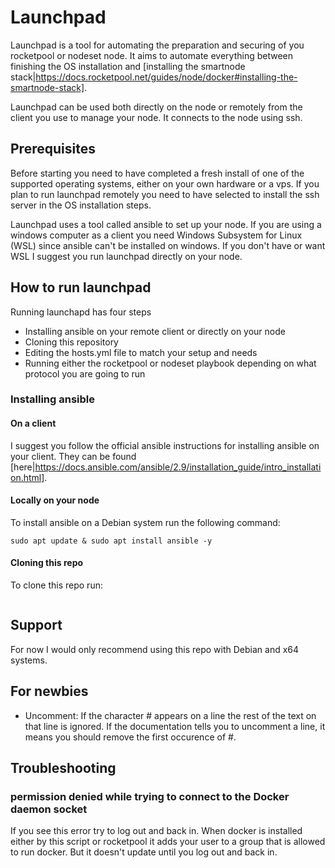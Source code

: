 # Launchpad
Launchpad is a tool for automating the preparation and securing of you rocketpool or nodeset node. It aims to automate everything between finishing the OS installation and [installing the smartnode stack|https://docs.rocketpool.net/guides/node/docker#installing-the-smartnode-stack].

Launchpad can be used both directly on the node or remotely from the client you use to manage your node. It connects to the node using ssh.

## Prerequisites
Before starting you need to have completed a fresh install of one of the supported operating systems, either on your own hardware or a vps. If you plan to run launchpad remotely you need to have selected to install the ssh server in the OS installation steps.

Launchpad uses a tool called ansible to set up your node. If you are using a windows computer as a client you need Windows Subsystem for Linux (WSL) since ansible can't be installed on windows. If you don't have or want WSL I suggest you run launchpad directly on your node.

## How to run launchpad
Running launchapd has four steps
* Installing ansible on your remote client or directly on your node
* Cloning this repository
* Editing the hosts.yml file to match your setup and needs
* Running either the rocketpool or nodeset playbook depending on what protocol you are going to run

### Installing ansible
#### On a client
I suggest you follow the official ansible instructions for installing ansible on your client. They can be found [here|https://docs.ansible.com/ansible/2.9/installation_guide/intro_installation.html].

#### Locally on your node
To install ansible on a Debian system run the following command:
```
sudo apt update & sudo apt install ansible -y
```

#### Cloning this repo
To clone this repo run:
```
```

## Support
For now I would only recommend using this repo with Debian and x64 systems.

## For newbies
* Uncomment: If the character # appears on a line the rest of the text on that line is ignored. If the documentation tells you to uncomment a line, it means you should remove the first occurence of #.

## Troubleshooting

### permission denied while trying to connect to the Docker daemon socket
If you see this error try to log out and back in. When docker is installed either by this script or rocketpool it adds your user to a group that is allowed to run docker. But it doesn't update until you log out and back in.